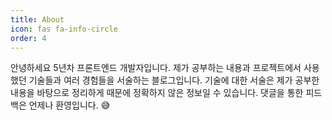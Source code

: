 ```yaml
---
title: About
icon: fas fa-info-circle
order: 4
---
```


안녕하세요 5년차 프론트엔드 개발자입니다. 
제가 공부하는 내용과 프로젝트에서 사용했던 기술들과 여러 경험들을 서술하는 블로그입니다.
기술에 대한 서술은 제가 공부한 내용을 바탕으로 정리하게 때문에 정확하지 않은 정보일 수 있습니다.
댓글을 통한 피드백은 언제나 환영입니다. 😅